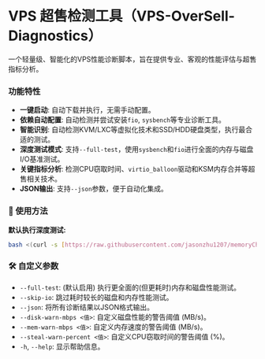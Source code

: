 # VPS 超售检测工具（VPS-OverSell-Diagnostics）

一个轻量级、智能化的VPS性能诊断脚本，旨在提供专业、客观的性能评估与超售指标分析。

### 功能特性

* **一键启动**: 自动下载并执行，无需手动配置。
* **依赖自动配置**: 自动检测并尝试安装`fio`, `sysbench`等专业诊断工具。
* **智能识别**: 自动检测KVM/LXC等虚拟化技术和SSD/HDD硬盘类型，执行最合适的测试。
* **深度测试模式**: 支持`--full-test`，使用`sysbench`和`fio`进行全面的内存与磁盘I/O基准测试。
* **关键指标分析**: 检测CPU窃取时间、`virtio_balloon`驱动和KSM内存合并等超售相关技术。
* **JSON输出**: 支持`--json`参数，便于自动化集成。

### 🚀 使用方法

**默认执行深度测试:**
```bash
bash <(curl -s [https://raw.githubusercontent.com/jasonzhu1207/memoryCheck/main/main.sh](https://raw.githubusercontent.com/jasonzhu1207/memoryCheck/main/main.sh))
```

### 🛠️ 自定义参数

* `--full-test`: (默认启用) 执行更全面的(但更耗时)内存和磁盘性能测试。
* `--skip-io`: 跳过耗时较长的磁盘和内存性能测试。
* `--json`: 将所有诊断结果以JSON格式输出。
* `--disk-warn-mbps <值>`: 自定义磁盘性能的警告阈值 (MB/s)。
* `--mem-warn-mbps <值>`: 自定义内存速度的警告阈值 (MB/s)。
* `--steal-warn-percent <值>`: 自定义CPU窃取时间的警告阈值 (%)。
* `-h`, `--help`: 显示帮助信息。

